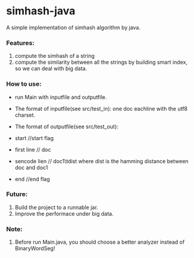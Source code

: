 simhash-java
============

A simple implementation of simhash algorithm by java.

### Features:<br />  
1. compute the simhash of a string<br />  
2. compute the similarity between all the strings by building smart index, so we can deal with big data.<br />  

### How to use:
- run Main with inputfile and outputfile.<br />  

- The format of inputfile(see src/test_in): one doc eachline with the utf8 charset.<br />  

- The format of outputfile(see src/test_out): <br />  
- start //start flag<br />  
- first line // doc<br />  
- sencode lien // doc1\tdist where dist is the hamming distance between doc and doc1 <br />  
- end //end flag<br />  

### Future:
1. Build the project to a runnable jar.<br />  
2. Improve the performace under big data.<br />  

### Note:
1. Before run Main.java, you should choose a better analyzer instead of BinaryWordSeg!


